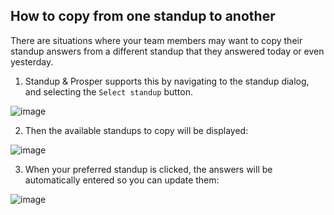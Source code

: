 ## How to copy from one standup to another

There are situations where your team members may want to copy their standup answers from a different standup that they answered today or even yesterday.

1. Standup & Prosper supports this by navigating to the standup dialog, and selecting the `Select standup` button.

![image](https://user-images.githubusercontent.com/5056218/203761990-34332f51-e00b-4f88-ac27-66b14fc622a5.png)


2. Then the available standups to copy will be displayed:

![image](https://user-images.githubusercontent.com/5056218/203761922-57dfaab4-ebe1-4ad5-b896-4bc9ebc95a94.png)

3. When your preferred standup is clicked, the answers will be automatically entered so you can update them:

![image](https://user-images.githubusercontent.com/5056218/203762091-d378c01d-e32a-4e71-a267-2febdbc52c6c.png)
